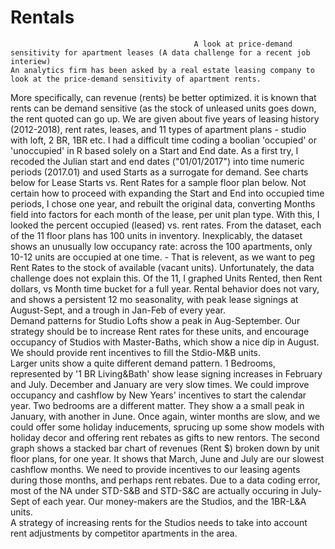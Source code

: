 # Rentals
                                             A look at price-demand sensitivity for apartment leases (A data challenge for a recent job interiew)
    An analytics firm has been asked by a real estate leasing company to look at the price-demand sensitivity of apartment rents.
More specifically, can revenue (rents) be better optimized. it is known that rents can be demand sensitive (as the stock of unleased units goes down, the rent quoted can go up.
We are given about five years of leasing history (2012-2018), rent rates, leases, and 11 types of apartment plans - studio with loft, 2 BR, 1BR etc.
I had a difficult time coding a boolian 'occupied' or 'unoccupied' in R based solely on a Start and End date.    As a first try, I recoded the Julian start and end dates ("01/01/2017") into time numeric periods (2017.01) and used Starts as a surrogate for demand.    See charts below for Lease Starts vs. Rent Rates for a sample floor plan below.
Not certain how to proceed with expanding the Start and End into occupied time periods, I chose one year, and rebuilt the original data, converting Months field into factors for each month of the lease, per unit plan type.   With this, I looked the percent occupied (leased) vs. rent rates.   From the dataset, each of the 11 floor plans has 100 units in inventory. Inexplicably, the dataset shows an unusually low occupancy rate: across the 100 apartments, only 10-12 units are occupied at one time.   - That is relevent, as we want to peg Rent Rates to the stock of available (vacant units).  Unfortunately, the data challenge does not explain this.
   Of the 11, I graphed Units Rented, then Rent dollars, vs Month time bucket for a full year.   Rental behavior does not vary, and shows a persistent 12 mo seasonality, with peak lease signings at August-Sept, and a trough in Jan-Feb of every year.  
   Demand patterns for Studio Lofts show a peak in Aug-September.  Our strategy should be to increase Rent rates for these units, and encourage occupancy of Studios with Master-Baths, which show a nice dip in August.  We should provide rent incentives to fill the Stdio-M&B
units.   
    Larger units show a quite different demand pattern.  1 Bedrooms, represented by '1 BR Living&Bath' show lease signing increases in
 February and July.   December and January are very slow times.  We could improve occupancy and cashflow by New Years' incentives to start the calendar year.   Two bedrooms are a different matter.   They show a a small peak in January, with another in June.  Once again, winter months are slow, and we could offer some holiday inducements, sprucing up some show models with holiday decor and offering rent rebates as gifts to new rentors.
 The second graph shows a stacked bar chart of revenues (Rent $) broken down by unit floor plans, for one year.  It shows that March, June and July are our slowest cashflow months.   We need to provide incentives to our leasing agents during those months, and perhaps rent rebates.  Due to a data coding error, most of the NA under STD-S&B and STD-S&C are actually occuring in July-Sept of each year.
Our money-makers are the Studios, and the 1BR-L&A units.  
A strategy of increasing rents for the Studios needs to take into account rent adjustments by competitor apartments in the area. 
   
